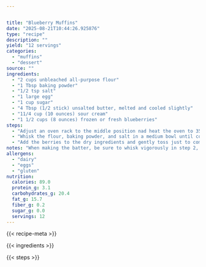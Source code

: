 ```yaml
---


title: "Blueberry Muffins"
date: "2025-08-21T10:44:26.925876"
type: "recipe"
description: ""
yield: "12 servings"
categories:
  - "muffins"
  - "dessert"
source: ""
ingredients:
  - "2 cups unbleached all-purpose flour"
  - "1 Tbsp baking powder"
  - "1/2 tsp salt"
  - "1 large egg"
  - "1 cup sugar"
  - "4 Tbsp (1/2 stick) unsalted butter, melted and cooled slightly"
  - "11/4 cup (10 ounces) sour cream"
  - "1 1/2 cups (8 ounces) frozen or fresh blueberries"
steps:
  - "Adjust an oven rack to the middle position nad heat the oven to 350 degrees. Grease a standard 12-cup muffin tin and set aside."
  - "Whisk the flour, baking powder, and salt in a medium bowl until combined. Whisk the egg in a second medium bowl until well-combined and light-colored, about 20 seconds. Add the sugar and whisk vigorously until thick and homogenous, about 30 seconds; add the melted butter in 2 additions, whisking to combine after each addition. Add the sour cream in 2 additions, whisking just to combine."
  - "Add the berries to the dry ingredients and gently toss just to combine. Add the sour cream mixture and fold with a rubber spatula until the batter comes together and the berries are evenly distributed, 25 to 30 seconds. (Small spots of flour may remain and the batter will be thick. Do not overmix). Using a large spoon sprayed with nonstick cooking spray to prevent sticking, divide the batter among the muffin cups. Bake until the muffins are light golden brown and a toothpick inserted into the center of a muffin comes out clean, about 25 to 30 minutes, rotating the pan from front to back halfway through the baking time. Invert the muffins onto a wire rack, stand the muffins upright, and cool 5 minutes."
notes: "When making the batter, be sure to whisk vigorously in step 2, then fold carefully in step 3. You should not see large pockets of flour in the finished batter, but small occasional sprays may remain. A large spoon sprayed with nonstick cooking spray ensures clean dispensing when transferring the dough to the cups in the muffin tin."
allergens:
  - "dairy"
  - "eggs"
  - "gluten"
nutrition:
  calories: 89.0
  protein_g: 3.1
  carbohydrates_g: 20.4
  fat_g: 15.7
  fiber_g: 0.2
  sugar_g: 0.0
  servings: 12
---
```


{{< recipe-meta >}}

{{< ingredients >}}

{{< steps >}}
